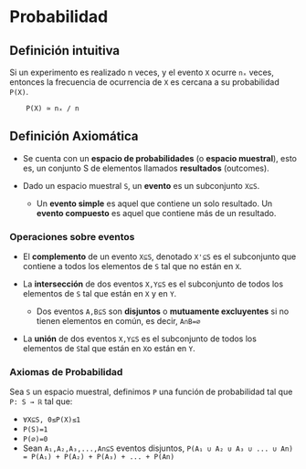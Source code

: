 Probabilidad
============

Definición intuitiva
--------------------
Si un experimento es realizado n veces, 
y el evento `X` ocurre `nₓ` veces, entonces
la frecuencia de ocurrencia de `X` es cercana 
a su probabilidad `P(X)`.
```
    P(X) ≃ nₓ / n
```

Definición Axiomática
---------------------

* Se cuenta con un **espacio de probabilidades** (o **espacio muestral**), esto es, un conjunto S de elementos
llamados **resultados** (outcomes).

* Dado un espacio muestral `S`, un **evento** es un subconjunto `X⊆S`.

	* Un **evento simple** es aquel que contiene un solo resultado. Un **evento compuesto** es aquel que contiene más de un resultado.

### Operaciones sobre eventos

* El **complemento** de un evento `X⊆S`, denotado `X'⊆S` es el subconjunto que contiene a todos los elementos de `S` tal que no están en `X`.

* La **intersección** de dos eventos `X,Y⊆S` es el subconjunto de todos los elementos de `S` tal que están en `X` y en `Y`.
	* Dos eventos `A,B⊆S` son **disjuntos** o **mutuamente excluyentes** si no tienen elementos en común, es decir, `A∩B=∅`

* La **unión** de dos eventos `X,Y⊆S` es el subconjunto de todos los elementos de `S`tal que están en `X`o están en `Y`.

### Axiomas de Probabilidad

Sea `S` un espacio muestral, definimos `P` una función de probabilidad tal que `P: S → ℝ` tal que:
* `∀X⊆S, 0≤P(X)≤1`
* `P(S)=1`
* `P(∅)=0`
* Sean `A₁,A₂,A₃,...,An⊆S` eventos disjuntos, 
`P(A₁ ∪ A₂ ∪ A₃ ∪ ... ∪ An) = P(A₁) + P(A₂) + P(A₃) + ... + P(An)`